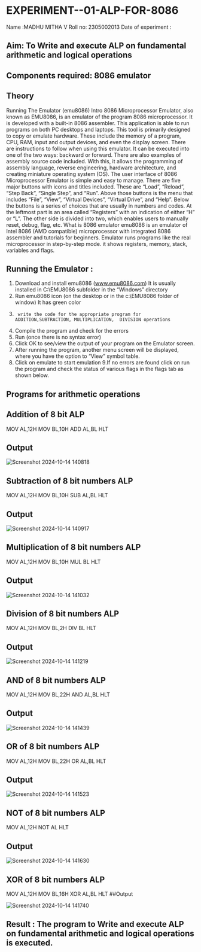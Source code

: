 # EXPERIMENT--01-ALP-FOR-8086
Name :MADHU MITHA V
Roll no: 2305002013
Date of experiment :
## Aim: To Write and execute ALP on fundamental arithmetic and logical operations
## Components required: 8086  emulator 
## Theory 
Running The Emulator (emu8086) Intro 8086 Microprocessor Emulator, also known as EMU8086, is an emulator of the program 8086 microprocessor. It is developed with a built-in 8086 assembler. This application is able to run programs on both PC desktops and laptops. This tool is primarily designed to copy or emulate hardware. These include the memory of a program, CPU, RAM, input and output devices, and even the display screen. There are instructions to follow when using this emulator. It can be executed into one of the two ways: backward or forward. There are also examples of assembly source code included. With this, it allows the programming of assembly language, reverse engineering, hardware architecture, and creating miniature operating system (OS). The user interface of 8086 Microprocessor Emulator is simple and easy to manage. There are five major buttons with icons and titles included. These are “Load”, “Reload”, “Step Back”, “Single Step”, and “Run”. Above those buttons is the menu that includes “File”, “View”, “Virtual Devices”, “Virtual Drive”, and “Help”. Below the buttons is a series of choices that are usually in numbers and codes. At the leftmost part is an area called “Registers” with an indication of either “H” or “L”. The other side is divided into two, which enables users to manually reset, debug, flag, etc. What is 8086 emulator emu8086 is an emulator of Intel 8086 (AMD compatible) microprocessor with integrated 8086 assembler and tutorials for beginners. Emulator runs programs like the real microprocessor in step-by-step mode. it shows registers, memory, stack, variables and flags.
## Running the Emulator :
1.	Download and install emu8086 (www.emu8086.com) It is usually installed in C:\EMU8086 subfolder in the “Windows” directory
2.	  Run  emu8086 icon (on the desktop or in the c:\EMU8086 folder of window) It has green color 
3.		write the code for the appropriate program for ADDITION,SUBTRACTION, MULTIPLICATION,  DIVISION operations 
4.	 Compile the program and check for the errors 
5.	Run (once there is no syntax error) 
6.	Click OK to see/view the output of your program on the Emulator screen. 
7.	After running the program, another menu screen will be displayed, where you have the option to “View” symbol table.
8.	Click on emulate to start emulation 
9.If no errors are found click on run the program and check the status of various flags in the flags tab as shown below.
## Programs for arithmetic  operations

## Addition  of 8 bit ALP 
MOV AL,12H
MOV BL,10H
ADD AL,BL
HLT
## Output  
 ![Screenshot 2024-10-14 140818](https://github.com/user-attachments/assets/842a43a6-9ae3-463b-a132-2d18019d80e3)

## Subtraction of 8 bit numbers  ALP 
MOV AL,12H
MOV BL,10H
SUB AL,BL
HLT
## Output 
![Screenshot 2024-10-14 140917](https://github.com/user-attachments/assets/e6f002ce-6685-46c6-8b1d-4728c5ceae52)

## Multiplication of 8 bit numbers  ALP 
MOV AL,12H
MOV BL,10H
MUL BL
HLT
 ## Output  
![Screenshot 2024-10-14 141032](https://github.com/user-attachments/assets/03c4d48f-5318-4a5b-b606-0ff51ab80188)

## Division of 8 bit numbers  ALP 
MOV AL,12H
MOV BL,2H
DIV BL
HLT
## Output  
![Screenshot 2024-10-14 141219](https://github.com/user-attachments/assets/0245c1e3-b5ce-436e-8b8b-816728f02f42)

## AND of 8 bit numbers  ALP 
MOV AL,12H
MOV BL,22H
AND AL,BL
HLT
## Output 
![Screenshot 2024-10-14 141439](https://github.com/user-attachments/assets/a5e51856-ada7-442f-88f3-9dee2e7b715c)

## OR of 8 bit numbers  ALP 
MOV AL,12H
MOV BL,22H
OR AL,BL
HLT
## Output
![Screenshot 2024-10-14 141523](https://github.com/user-attachments/assets/3d0cec7d-3d91-401f-8daa-1915c7cf66c2)

## NOT of 8 bit numbers  ALP 
MOV AL,12H
NOT AL
HLT
## Output
![Screenshot 2024-10-14 141630](https://github.com/user-attachments/assets/eb10d964-1647-4aba-b458-328357994014)

## XOR of 8 bit numbers  ALP 
MOV AL,12H
MOV BL,16H
XOR AL,BL
HLT
##Output

![Screenshot 2024-10-14 141740](https://github.com/user-attachments/assets/0e5a531b-03e8-4c1c-9b59-f47df3c7b6a8)


## Result : The program to Write and execute ALP on fundamental arithmetic and logical operations is executed.
 








